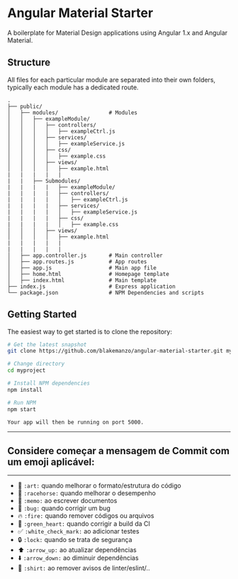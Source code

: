 Angular Material Starter
=======================

A boilerplate for Material Design applications using Angular 1.x and Angular Material.

Structure
---------

All files for each particular module are separated into their own folders, typically each module has a dedicated route.

```
.
├── public/
│   ├── modules/       			# Modules
│   │   ├── exampleModule/
│   │   │   ├── controllers/
│   │   │   │   ├── exampleCtrl.js
│   │   │   ├── services/
│   │   │   │   ├── exampleService.js
│   │   │   ├── css/
│   │   │   │   ├── example.css
│   │   │   ├── views/ 
│   │   │   │   ├── example.html
|   |   |   |   |
|   |   ├── Submodules/
|   |   |   |   ├── exampleModule/
|   |   |   |   ├── controllers/
|   |   |   |   │   ├── exampleCtrl.js
|   |   |   |   ├── services/
|   |   |   |   │   ├── exampleService.js
|   |   |   |   ├── css/
|   |   |   |   │   ├── example.css
│   │   │   ├── views/ 
│   │   │   │   ├── example.html
|   |   |   |   |
|   |   |   |   |
│   ├── app.controller.js       # Main controller
│   ├── app.routes.js           # App routes
│   ├── app.js                 	# Main app file
│   ├── home.html 				# Homepage template
│   ├── index.html              # Main template
├── index.js                    # Express application
└── package.json                # NPM Dependencies and scripts
```

Getting Started
---------------

The easiest way to get started is to clone the repository:

```bash
# Get the latest snapshot
git clone https://github.com/blakemanzo/angular-material-starter.git myproject

# Change directory
cd myproject

# Install NPM dependencies
npm install

# Run NPM
npm start

Your app will then be running on port 5000.
```
---

## Considere começar a mensagem de Commit com um emoji aplicável:
---

* :art: `:art:` quando melhorar o formato/estrutura do código
* :racehorse: `:racehorse:` quando melhorar o desempenho
* :memo: `:memo:` ao escrever documentos
* :bug: `:bug:` quando corrigir um bug
* :fire: `:fire:` quando remover códigos ou arquivos
* :green_heart: `:green_heart:` quando corrigir a build da CI
* :white_check_mark: `:white_check_mark:` ao adicionar testes
* :lock: `:lock:` quando se trata de segurança
* :arrow_up: `:arrow_up:` ao atualizar dependências
* :arrow_down: `:arrow_down:` ao diminuir dependências
* :shirt: `:shirt:` ao remover avisos de linter/eslint/..
